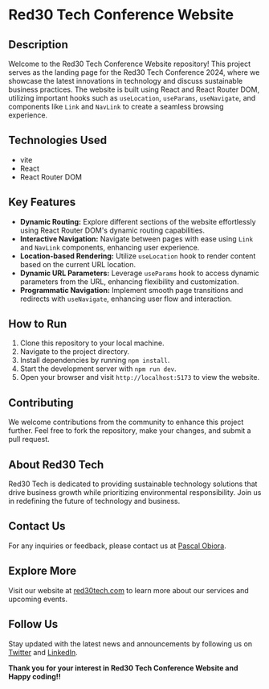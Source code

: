 # Red30 Tech Conference Website

## Description

Welcome to the Red30 Tech Conference Website repository! This project serves as the landing page for the Red30 Tech Conference 2024, where we showcase the latest innovations in technology and discuss sustainable business practices. The website is built using React and React Router DOM, utilizing important hooks such as `useLocation`, `useParams`, `useNavigate`, and components like `Link` and `NavLink` to create a seamless browsing experience.

## Technologies Used

- vite
- React
- React Router DOM

## Key Features

- **Dynamic Routing:** Explore different sections of the website effortlessly using React Router DOM's dynamic routing capabilities.
- **Interactive Navigation:** Navigate between pages with ease using `Link` and `NavLink` components, enhancing user experience.
- **Location-based Rendering:** Utilize `useLocation` hook to render content based on the current URL location.
- **Dynamic URL Parameters:** Leverage `useParams` hook to access dynamic parameters from the URL, enhancing flexibility and customization.
- **Programmatic Navigation:** Implement smooth page transitions and redirects with `useNavigate`, enhancing user flow and interaction.

## How to Run

1. Clone this repository to your local machine.
2. Navigate to the project directory.
3. Install dependencies by running `npm install`.
4. Start the development server with `npm run dev`.
5. Open your browser and visit `http://localhost:5173` to view the website.

## Contributing

We welcome contributions from the community to enhance this project further. Feel free to fork the repository, make your changes, and submit a pull request.

## About Red30 Tech

Red30 Tech is dedicated to providing sustainable technology solutions that drive business growth while prioritizing environmental responsibility. Join us in redefining the future of technology and business.

## Contact Us

For any inquiries or feedback, please contact us at [Pascal Obiora](mailto:pascalobiora73@gmail.com).

## Explore More

Visit our website at [red30tech.com](https://red30tech.github.com) to learn more about our services and upcoming events.

## Follow Us

Stay updated with the latest news and announcements by following us on [Twitter](https://twitter.com/paschalobiora_) and [LinkedIn](https://www.linkedin.com/in/ifesinachi-obiora-b62b7a216).

**Thank you for your interest in Red30 Tech Conference Website and Happy coding!!**
